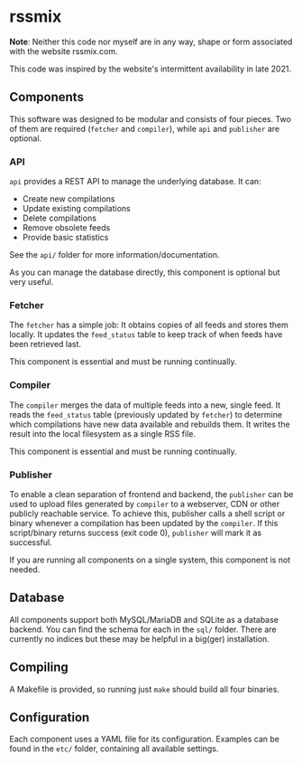 # rssmix

**Note**: Neither this code nor myself are in any way, shape or form associated with the website rssmix.com.

This code was inspired by the website's intermittent availability in late 2021.

## Components

This software was designed to be modular and consists of four pieces. Two of them are required (`fetcher`
and `compiler`), while `api` and `publisher` are optional.

### API

`api` provides a REST API to manage the underlying database. It can:
*  Create new compilations
*  Update existing compilations
*  Delete compilations
*  Remove obsolete feeds
*  Provide basic statistics

See the `api/` folder for more information/documentation.

As you can manage the database directly, this component is optional but very useful.

### Fetcher

The `fetcher` has a simple job: It obtains copies of all feeds and stores them locally.
It updates the `feed_status` table to keep track of when feeds have been retrieved last.

This component is essential and must be running continually.

### Compiler

The `compiler` merges the data of multiple feeds into a new, single feed.
It reads the `feed_status` table (previously updated by `fetcher`) to determine which compilations
have new data available and rebuilds them. It writes the result into the local filesystem as a
single RSS file.

This component is essential and must be running continually.

### Publisher

To enable a clean separation of frontend and backend, the `publisher` can be used to upload
files generated by `compiler` to a webserver, CDN or other publicly reachable service.
To achieve this, publisher calls a shell script or binary whenever a compilation has been updated
by the `compiler`. If this script/binary returns success (exit code 0), `publisher` will mark
it as successful.

If you are running all components on a single system, this component is not needed.

## Database

All components support both MySQL/MariaDB and SQLite as a database backend.
You can find the schema for each in the `sql/` folder.
There are currently no indices but these may be helpful in a big(ger) installation.

## Compiling

A Makefile is provided, so running just `make` should build all four binaries.

## Configuration

Each component uses a YAML file for its configuration. Examples can be found in the `etc/` folder,
containing all available settings.
